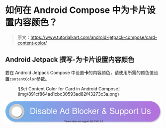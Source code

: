 # 如何在 Android Compose 中为卡片设置内容颜色？

> 原文：<https://www.tutorialkart.com/android-jetpack-compose/card-content-color/>

## Android Jetpack 撰写-为卡片设置内容颜色

要在 Android Jetpack Compose 中设置**卡**的内容颜色，请使用所需的颜色值设置`contentColor`参数。

<figure class="aligncenter size-large is-resized">![Set Content Color for Card in Android Compose](img/891cf864ad1cbc30593ad82f43273c3a.png)</figure>

[![](img/925da31b32d6bc3827932f6c8afb11bb.png)](https://www.tutorialkart.com/)